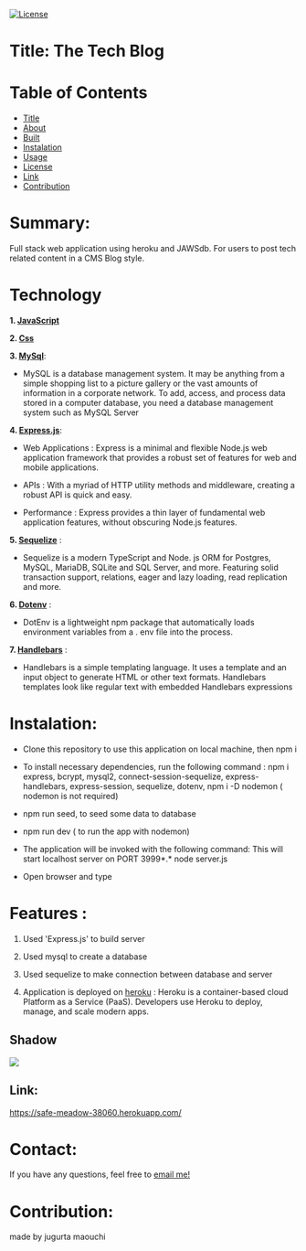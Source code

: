 [![License](https://img.shields.io/apm/l/npm)](https://choosealicense.com/licenses/mit/)


# Title: The Tech Blog


# Table of  Contents

* [Title](#title)
* [About](#about)
* [Built](#Technology)
* [Instalation](#header.instal)
* [Usage](header.usage)
* [License](#header.license)
* [Link](#link)
* [Contribution](#header.contribution)



# Summary:
  Full stack web application using heroku and JAWSdb. For users to post tech related content in a CMS Blog style.


# Technology

**1. [JavaScript](https;//javascript.com/)**


**2. [Css](https;//css.com/)**


**3. [MySql](https://MySql.com/)**: 

* MySQL is a database management system.
  It may be anything from a simple shopping list to a picture gallery or the vast amounts of information in a 
  corporate network. To add, access, and process data stored in a computer database, you need a database management
  system such as MySQL Server


**4. [Express.js](https://expressjs.com/)**:

* Web Applications : Express is a minimal and flexible Node.js web application framework that provides a robust set of features for web and   mobile applications.

* APIs : With a myriad of HTTP utility methods and middleware, creating a robust API is quick and easy.

* Performance : Express provides a thin layer of fundamental web application features, without obscuring Node.js features.


**5. [Sequelize](https://Sequelize.com/)** : 

* Sequelize is a modern TypeScript and Node. js ORM for Postgres, MySQL, MariaDB, SQLite and SQL Server, 
  and more. Featuring solid transaction support, relations, eager and lazy loading, read replication and more.


**6. [Dotenv](https://Dotenv.com/)** :

* DotEnv is a lightweight npm package that automatically loads environment variables from a . env file into the process.


**7. [Handlebars](https://Handlebars/)** :

* Handlebars is a simple templating language. It uses a template and an input object to generate HTML or other text formats. Handlebars templates look like regular text with embedded Handlebars expressions


  
# Instalation:

* Clone this repository to use this application on local machine, then npm i 

* To install necessary dependencies, run the following command :
npm i express, bcrypt, mysql2, connect-session-sequelize, express-handlebars, express-session, sequelize, dotenv,  npm i -D nodemon ( nodemon is not required)

* npm run seed, to seed some data to database

* npm run dev ( to run the app with nodemon)  
  
* The application will be invoked with the following command: This will start localhost server on PORT 3999*.*
node server.js

* Open browser and type 




# Features :

1. Used 'Express.js' to build server

2. Used mysql to create a database 

3. Used sequelize to make connection between database and server

4. Application is deployed on [heroku](https://safe-meadow-38060.herokuapp.com/) : Heroku is a container-based cloud Platform as a Service (PaaS). Developers use Heroku to deploy, manage, and scale modern apps.



## Shadow
![](public/images/gif.gif)


## Link:  
  
https://safe-meadow-38060.herokuapp.com/


# Contact:
If you have any questions, feel free to [email me!](djigo.maouchi@yahoo.com)



# Contribution:
  made by jugurta maouchi 
